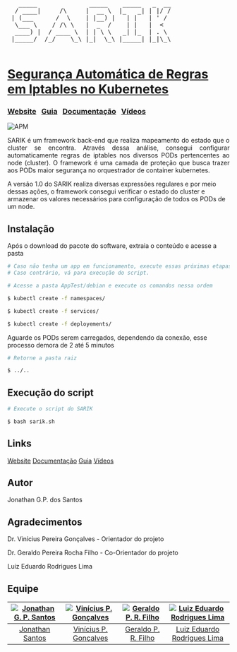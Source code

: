 <pre>
   _____              _____    _____   _  __
  / ____|     /\     |  __ \  |_   _| | |/ /
 | (___      /  \    | |__) |   | |   | ' / 
  \___ \    / /\ \   |  _  /    | |   |  <  
  ____) |  / ____ \  | | \ \   _| |_  | . \ 
 |_____/  /_/    \_\ |_|  \_\ |_____| |_|\_\
                                            
</pre>
# [Segurança Automática de Regras em Iptables no Kubernetes](http://sarik.org)

### [Website](https://sarik.org/)  &nbsp; [Guia](http://sarik.org/guia) &nbsp;  [Documentação](http://sarik.org/documentation)  &nbsp; [Vídeos](http://sarik.org/videos) &nbsp;

![APM](https://img.shields.io/apm/v/vim-mode?color=blue&label=SARIK&logo=SARIK&logoColor=blue) 
<p align="justify">
SARIK é um framework back-end que realiza mapeamento do estado que o cluster se encontra. Através dessa análise, consegui configurar automaticamente regras de iptables nos diversos PODs pertencentes ao node (cluster). O framework é uma camada de proteção que busca trazer aos PODs maior segurança no orquestrador de container kubernetes.

A versão 1.0 do SARIK realiza diversas expressões regulares e por meio dessas ações, o framework consegui verificar o estado do cluster e armazenar os valores necessários para configuração de todos os PODs de um node.
</p>

## Instalação &nbsp;
Após o download do pacote do software, extraia o conteúdo e acesse a pasta
```sh
# Caso não tenha um app em funcionamento, execute essas próximas etapas para testar o SARIK.
# Caso contrário, vá para execução do script.

# Acesse a pasta AppTest/debian e execute os comandos nessa ordem

$ kubectl create -f namespaces/
```
```sh
$ kubectl create -f services/
```
```sh
$ kubectl create -f deployements/
```

Aguarde os PODs serem carregados, dependendo da conexão, esse processo demora de 2 até 5 minutos

```sh
# Retorne a pasta raiz

$ ../..
```

## Execução do script
```sh
# Execute o script do SARIK

$ bash sarik.sh
```

## Links &nbsp;

[Website](https://sarik.org)
[Documentação](https://sarik.org/documentation)
[Guia](https://sarik.org/guia)
[Vídeos](https://sarik.org/video)

## Autor &nbsp;

Jonathan G.P. dos Santos

## Agradecimentos &nbsp;

Dr. Vinícius Pereira Gonçalves  - Orientador do projeto

Dr. Geraldo Pereira Rocha Filho - Co-Orientador do projeto

Luiz Eduardo Rodrigues Lima

## Equipe &nbsp;

[![Jonathan G. P. Santos](https://avatars.githubusercontent.com/u/8846965?v=4)](https://orcid.org/0000-0003-1830-0055) |  [![Vinícius P. Gonçalves](https://i1.rgstatic.net/ii/profile.image/616114119778305-1523904461708_Q128/Vinicius-Goncalves-5.jpg)](https://orcid.org/0000-0002-3771-2605) |  [![Geraldo P. R. Filho](http://www.pesquisar.unb.br/img/fotos/7417585446064168.jpg)](https://orcid.org/0000-0001-6795-2768) | [![Luiz Eduardo Rodrigues Lima](https://media-exp1.licdn.com/dms/image/C4E03AQGU8RC9NosMjg/profile-displayphoto-shrink_200_200/0/1613114618401?e=1648684800&v=beta&t=8O__1iTA82-WGzdcmtEaEeEuQw6YGZs8bAWzXdrnMrw)](https://br.linkedin.com/in/luizerl?trk=people-guest_people_search-card)
|:---:|:---:|:---:|:---:|
[Jonathan Santos](http://github.com/jonathamgg) | [Vinícius P. Gonçalves](https://orcid.org/0000-0002-3771-2605) | [Geraldo P. R. Filho](https://orcid.org/0000-0001-6795-2768) | [Luiz Eduardo Rodrigues Lima](https://br.linkedin.com/in/luizerl?trk=people-guest_people_search-card) |
